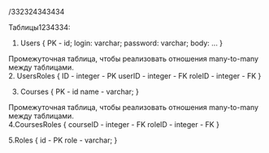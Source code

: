 /332324343434

Таблицы1234334:

1. Users
{
PK - id;
login: varchar;
password: varchar;
body:
...
}

Промежуточная таблица, чтобы реализовать отношения many-to-many между таблицами.  
2. UsersRoles 
{
ID - integer - PK
userID - integer - FK
roleID - integer - FK
}

3. Courses
{
    PK - id
    name - varchar;
}

Промежуточная таблица, чтобы реализовать отношения many-to-many между таблицами.  
4.CoursesRoles 
{
courseID - integer - FK
roleID - integer - FK
}

5.Roles
{
    id - PK
    role - varchar;
}

<!-- 3. Attendance
{
    PK - id;
     - enum

} -->